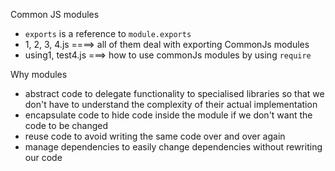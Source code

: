 Common JS modules
- `exports` is a reference to `module.exports`
- 1, 2, 3, 4.js ====> all of them deal with exporting CommonJs modules
- using1, test4.js ===> how to use commonJs modules
    by using `require`



Why modules
- abstract code
    to delegate functionality to specialised libraries
    so that we don't have to understand the complexity of their actual implementation
- encapsulate code
    to hide code inside the module if we don't want the code to be changed
- reuse code
    to avoid writing the same code over and over again
- manage dependencies
    to easily change dependencies without rewriting our code